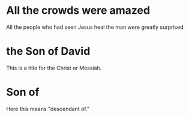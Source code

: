 
# All the crowds were amazed
All the people who had seen Jesus heal the man were greatly surprised

# the Son of David
This is a title for the Christ or Messiah.

# Son of
Here this means "descendant of."